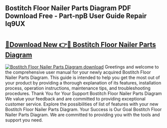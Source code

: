## Bostitch Floor Nailer Parts Diagram PDF Download Free - Part-npB User Guide Repair Iq9UX

# <h2><a href="http://dfkbay7.blite.top/?on=Bostitch+Floor+Nailer+Parts+Diagram">🔗Download New 👉🔴 Bostitch Floor Nailer Parts Diagram</a></h2>

[![Bostitch Floor Nailer Parts Diagram download](https://i.imgur.com/lujVjoI.png)](http://dfkbay7.blite.top/?on=Bostitch+Floor+Nailer+Parts+Diagram)
Greetings and welcome to the comprehensive user manual for your newly acquired Bostitch Floor Nailer Parts Diagram. This guide is intended to help you get the most out of your product by providing a thorough explanation of its features, installation process, operation instructions, maintenance tips, and troubleshooting procedures. Thank You for Your Support Bostitch Floor Nailer Parts Diagram We value your feedback and are committed to providing exceptional customer service. Explore the possibilities of list of features with your new Bostitch Floor Nailer Parts Diagram. Your Success is Our Goal Bostitch Floor Nailer Parts Diagram. We are committed to providing you with the tools and support you need.
